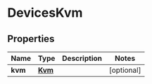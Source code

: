

# DevicesKvm


## Properties

| Name | Type | Description | Notes |
|------------ | ------------- | ------------- | -------------|
|**kvm** | [**Kvm**](Kvm.md) |  |  [optional] |



